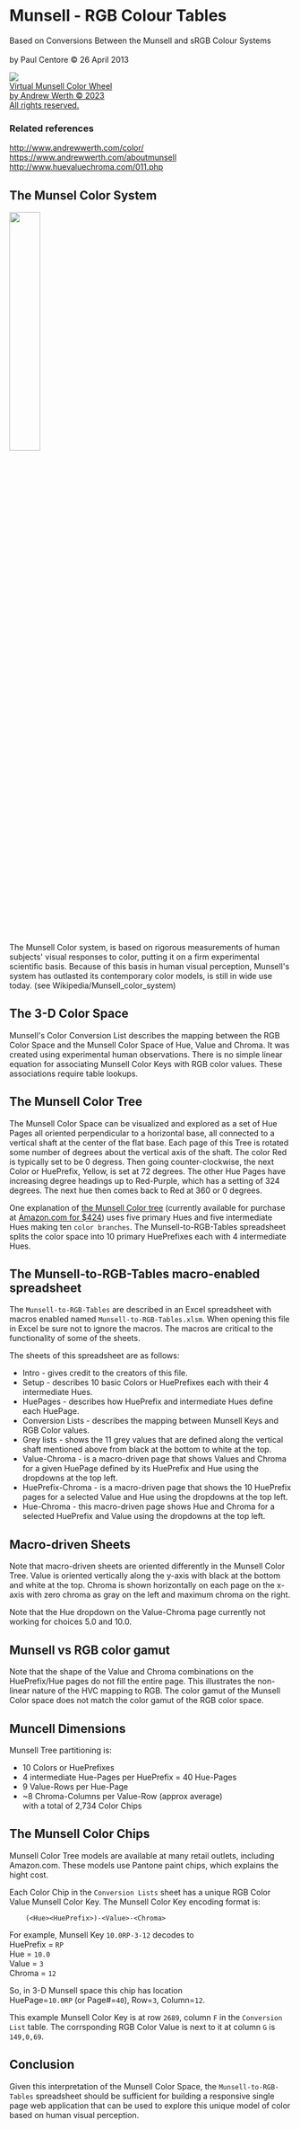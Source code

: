# Munsell - RGB Colour Tables		
Based on Conversions Between the Munsell and sRGB Colour Systems <br/>	
by	Paul Centore © 26 April 2013		

<a href="https://www.andrewwerth.com/aboutmunsell/"><img src="https://www.andrewwerth.com/wp-content/uploads/2013/08/munsellicon.jpg"><br/>Virtual Munsell Color Wheel<br/> by Andrew Werth © 2023<br/>All rights reserved.</a>

### Related references  
http://www.andrewwerth.com/color/
https://www.andrewwerth.com/aboutmunsell
http://www.huevaluechroma.com/011.php

## The Munsel Color System

<img src="https://munsell.com/wp-content/uploads/2015/08/munsell-color-tree-blue-green.jpg" width=33% height=33%>

The Munsell Color system, is based on rigorous measurements of human subjects' visual responses to color, putting it on a firm experimental scientific basis. Because of this basis in human visual perception, Munsell's system has outlasted its contemporary color models, is still in wide use today.  (see Wikipedia/Munsell_color_system)

## The 3-D Color Space
Munsell's Color Conversion List describes the mapping between the RGB Color Space and the Munsell Color Space of Hue, Value and Chroma. It was created using experimental human observations. There is no simple linear equation for associating Munsell Color Keys with RGB color values. These associations require table lookups.  

## The Munsell Color Tree
The Munsell Color Space can be visualized and explored as a set of Hue Pages all oriented perpendicular to a horizontal base, all connected to a vertical shaft at the center of the flat base. Each page of this Tree is rotated some number of degrees about the vertical axis of the shaft. The color Red is typically set to be 0 degress. Then going counter-clockwise, the next Color or HuePrefix, Yellow, is set at 72 degrees. The other Hue Pages have increasing degree headings up to Red-Purple, which has a setting of 324 degrees.  The next hue then comes back to Red at 360 or 0 degrees.

One explanation of <a href="https://munsell.com/color-blog/color-tree/#:~:text=The%20trunk%20of%20the%20tree,goes%20from%20light%20to%20dark.">the Munsell Color tree</a> (currently available for purchase at <a href="https://www.amazon.com/s?k=munsell+color+tree&crid=3KCB09105J62H&sprefix=munsell+color+tree%2Caps%2C153&ref=nb_sb_noss_1">Amazon.com for $424</a>) uses five primary Hues and five intermediate Hues making ten `color branches`. The Munsell-to-RGB-Tables spreadsheet splits the color space into 10 primary HuePrefixes each with 4 intermediate Hues.

## The Munsell-to-RGB-Tables macro-enabled spreadsheet 
The `Munsell-to-RGB-Tables` are described in an Excel spreadsheet with macros enabled named `Munsell-to-RGB-Tables.xlsm`. When opening this file in Excel be sure not to ignore the macros. The macros are critical to the functionality of some of the sheets. 

The sheets of this spreadsheet are as follows:  

* Intro - gives credit to the creators of this file.
* Setup - describes 10 basic Colors or HuePrefixes each with their 4 intermediate Hues.
* HuePages - describes how HuePrefix and intermediate Hues define each HuePage.
* Conversion Lists - describes the mapping between Munsell Keys and RGB Color values.
* Grey lists - shows the 11 grey values that are defined along the vertical shaft mentioned above from black at the bottom to white at the top.
* Value-Chroma - is a macro-driven page that shows Values and Chroma for a given HuePage defined by its HuePrefix and Hue using the dropdowns at the top left. 
* HuePrefix-Chroma - is a macro-driven page that shows the 10 HuePrefix pages for a selected Value and Hue using the dropdowns at the top left.
* Hue-Chroma - this macro-driven page shows Hue and Chroma for a selected HuePrefix and Value using the dropdowns at the top left.

## Macro-driven Sheets
Note that macro-driven sheets are oriented differently in the Munsell Color Tree. Value is oriented vertically along the y-axis with black at the bottom and white at the top. Chroma is shown horizontally on each page on the x-axis with zero chroma as gray on the left and maximum chroma on the right.

Note that the Hue dropdown on the Value-Chroma page currently not working for choices 5.0 and 10.0.

## Munsell vs RGB color gamut
Note that the shape of the Value and Chroma combinations on the HuePrefix/Hue pages do not fill the entire page. This illustrates the non-linear nature of the HVC mapping to RGB. The color gamut of the Munsell Color space does not match the color gamut of the RGB color space.

## Muncell Dimensions
Munsell Tree partitioning is:  
* 10 Colors or HuePrefixes  
* 4 intermediate Hue-Pages per HuePrefix = 40 Hue-Pages
* 9 Value-Rows per Hue-Page  
* ~8 Chroma-Columns per Value-Row \(approx average\)  
with a total of 2,734 Color Chips 

## The Munsell Color Chips  
Munsell Color Tree models are available at many retail outlets, including Amazon.com. These models use Pantone paint chips, which explains the hight cost.

Each Color Chip in the `Conversion Lists` sheet has a unique RGB Color Value Munsell Color Key. The Munsell Color Key encoding format is:    
```
    (<Hue><HuePrefix>)-<Value>-<Chroma>
```

For example, Munsell Key `10.0RP-3-12` decodes to   
    HuePrefix = `RP`   
    Hue = `10.0`  
    Value = `3`  
    Chroma = `12`  

So, in 3-D Munsell space this chip has location  
HuePage=`10.0RP` (or Page#=`40`), Row=`3`, Column=`12`. 

This example Munsell Color Key is at row `2689`, column `F` in the `Conversion List` table. The corrsponding RGB Color Value is next to it at column `G` is `149,0,69`.

## Conclusion  
Given this interpretation of the Munsell Color Space, the `Munsell-to-RGB-Tables` spreadsheet should be sufficient for building a responsive single page web application that can be used to explore this unique model of color based on human visual perception.


